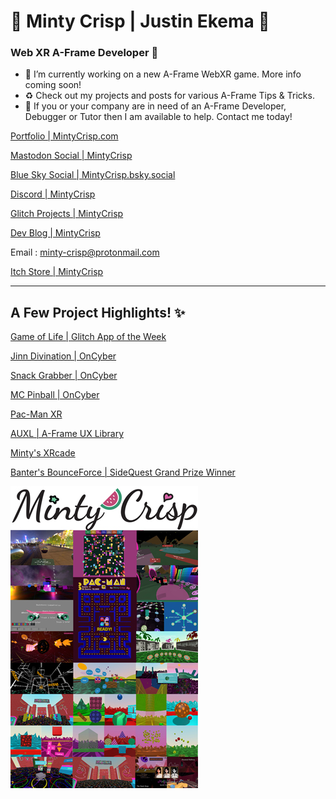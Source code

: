 # :watermelon: **Minty Crisp** | Justin Ekema :palm_tree: 
### Web XR A-Frame Developer :evergreen_tree:

- :tulip: I’m currently working on a new A-Frame WebXR game. More info coming soon!
- :recycle: Check out my projects and posts for various A-Frame Tips & Tricks.
- :gem: If you or your company are in need of an A-Frame Developer, Debugger or Tutor then I am available to help. Contact me today!

[Portfolio | MintyCrisp.com](https://mintycrisp.com)

[Mastodon Social | MintyCrisp](https://mastodon.social/@mintycrisp)

[Blue Sky Social | MintyCrisp.bsky.social](https://bsky.app/profile/mintycrisp.bsky.social)

[Discord | MintyCrisp](discordapp.com/users/983857672233304064)

[Glitch Projects | MintyCrisp](https://glitch.com/@mintycrisp)

[Dev Blog | MintyCrisp](https://dev.to/mintycrisp)

Email : [minty-crisp@protonmail.com](mailto:minty-crisp@protonmail.com)

[Itch Store | MintyCrisp](https://mintycrisp.itch.io/)

- - -

## A Few Project Highlights! :sparkles:

[Game of Life | Glitch App of the Week](https://glitch.com/~mintycrisp-a-frame-game-of-life)

[Jinn Divination | OnCyber](https://oo.oncyber.io/minty-jinn-divination)

[Snack Grabber | OnCyber](https://oo.oncyber.io/minty-snack-grabber)

[MC Pinball | OnCyber](https://mintycrisp.itch.io/oo-jam-mc-pinball-mintycrisp)

[Pac-Man XR](https://github.com/Minty-Crisp/Pac-Man-XR_A-Frame)

[AUXL | A-Frame UX Library](https://github.com/Minty-Crisp/AUXL)

[Minty's XRcade](https://github.com/Minty-Crisp/XRcade)

[Banter's BounceForce | SideQuest Grand Prize Winner](https://github.com/Minty-Crisp/banter-bounceforce)

![Portfolio Preview](https://github.com/Minty-Crisp/mintycrispblog/blob/main/assets/img/previews/mintycrisp-portfolio-tiny.jpg)
